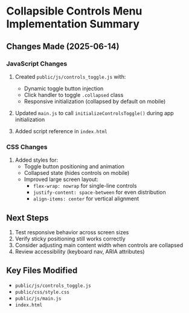# Collapsible Controls Menu Implementation Summary

## Changes Made (2025-06-14)

### JavaScript Changes
1. Created `public/js/controls_toggle.js` with:
   - Dynamic toggle button injection
   - Click handler to toggle `.collapsed` class
   - Responsive initialization (collapsed by default on mobile)

2. Updated `main.js` to call `initializeControlsToggle()` during app initialization

3. Added script reference in `index.html`

### CSS Changes
1. Added styles for:
   - Toggle button positioning and animation
   - Collapsed state (hides controls on mobile)
   - Improved large screen layout:
     - `flex-wrap: nowrap` for single-line controls
     - `justify-content: space-between` for even distribution
     - `align-items: center` for vertical alignment

## Next Steps
1. Test responsive behavior across screen sizes
2. Verify sticky positioning still works correctly
3. Consider adjusting main content width when controls are collapsed
4. Review accessibility (keyboard nav, ARIA attributes)

## Key Files Modified
- `public/js/controls_toggle.js`
- `public/css/style.css`
- `public/js/main.js`
- `index.html`
